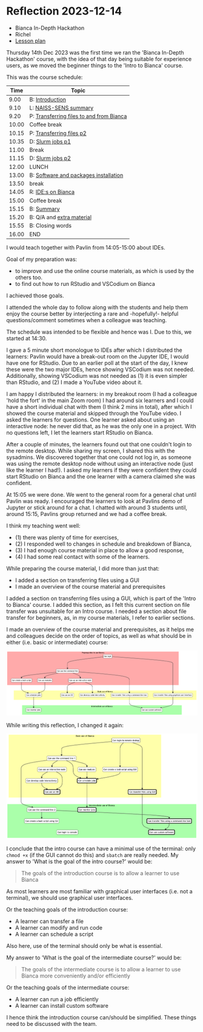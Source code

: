# Reflection 2023-12-14

 * Bianca In-Depth Hackathon
 * Richel
 * [Lesson plan](../lesson_plans/20231214_richel.md)

Thursday 14th Dec 2023 was the first time we ran the 'Bianca In-Depth Hackathon'
course, with the idea of that day being suitable for experience users,
as we moved the beginner things to the 'Intro to Bianca' course.

This was the course schedule:

Time |Topic
-----|--------------------------
9.00| B: [Introduction](https://uppmax.github.io/bianca_workshop/intermediate/intro/)
9.10| L: [NAISS-SENS summary](https://uppmax.github.io/bianca_workshop/sens_project_short/)
9.20| P: [Transferring files to and from Bianca](https://uppmax.github.io/bianca_workshop/intermediate/transfer/)
10.00| Coffee break
10.15| P: [Transferring files p2](https://uppmax.github.io/bianca_workshop/intermediate/transfer/)
10.35| D: [Slurm jobs p1](https://uppmax.github.io/bianca_workshop/intermediate/slurm_intermed/)
11.00| Break
11.15| D: [Slurm jobs p2](https://uppmax.github.io/bianca_workshop/intermediate/slurm_intermed/)
12.00| LUNCH
13.00| B: [Software and packages installation](https://uppmax.github.io/bianca_workshop/intermediate/install/)
13.50| break
14.05| R: [IDE:s on Bianca](https://uppmax.github.io/bianca_workshop/intermediate/ides/)
15.00| Coffee break
15.15| B: [Summary](https://uppmax.github.io/bianca_workshop/intermediate/summary/)
15.20| B: Q/A and [extra material](https://uppmax.github.io/bianca_workshop/extra/slurm/)
15.55| B: Closing words
16.00| END

I would teach together with Pavlin from 14:05-15:00
about IDEs.

Goal of my preparation was:

 * to improve and use the online course materials, as which is used by the others too.
 * to find out how to run RStudio and VSCodium on Bianca

I achieved those goals.

I attended the whole day to follow along with the students
and help them enjoy the course better by interjecting 
a rare and -hopefully!- helpful questions/comment sometimes 
when a colleague was teaching.

The schedule was intended to be flexible and hence was I.
Due to this, we started at 14:30.

I gave a 5 minute short monologue to IDEs after which I distributed the learners:
Pavlin would have a break-out room on the Jupyter IDE, I would
have one for RStudio. Due to an earlier poll at the start of the day,
I knew these were the two major IDEs, hence showing VSCodium was
not needed. Additionally, showing VSCodium was not needed as (1) it 
is even simpler than RStudio, and (2) I made a YouTube video about it.

I am happy I distributed the learners: in my breakout room (I had a colleague
'hold the fort' in the main Zoom room) I had around six learners and I 
could have a short individual chat with them (I think 2 mins in total),
after which I showed the course material and skipped through the YouTube
video. I asked the learners for questions. One learner asked about
using an interactive node: he never did that, as he was the only one in a 
project. With no questions left, I let the learners start RStudio on Bianca.

After a couple of minutes, the learners found out that one couldn't
login to the remote desktop. While sharing my screen, I shared this
with the sysadmins. We discovered together that one could not log
in, as someone was using the remote desktop node without using an interactive
node (just like the learner I had!). I asked my learners if they were confident
they could start RStudio on Bianca and the one learner with a camera claimed
she was confident.

At 15:05 we were done. We went to the general room for a general chat until
Pavlin was ready. I encouraged the learners to look at Pavlins demo
of Jupyter or stick around for a chat. I chatted with around 3 students
until, around 15:15, Pavlins group returned and we had a coffee break.

I think my teaching went well: 

- (1) there was plenty of time for exercises,
- (2) I responded well to changes in schedule and breakdown of Bianca,
- (3) I had enough course material in place to allow a good response,
- (4) I had some real contact with some of the learners.


While preparing the course material, I did more than just that:

- I added a section on transferring files using a GUI
- I made an overview of the course material and prerequisites

I added a section on transferring files using a GUI,
which is part of the 'Intro to Bianca' course.
I added this section, as I felt this current
section on file transfer was unsuitable for an Intro course.
I needed a section about file transfer for beginners, 
as, in my course materials, I refer to earlier sections.

I made an overview of the course material and prerequisites,
as it helps me and colleagues decide on the order of topics,
as well as what should be in either (i.e. basic or intermediate)
course:

![](20231214_course_overview.png)

While writing this reflection, I changed it again:

![](20231215_course_overview.png)

I conclude that the intro course can have a minimal use of the terminal:
only `chmod +x` (if the GUI cannot do this) and `sbatch` are really needed.
My answer to 'What is the goal of the intro course?' would be:

> The goals of the introduction course is to allow a learner to use Bianca

As most learners are most familiar with graphical user interfaces (i.e.
not a terminal), we should use graphical user interfaces.

Or the teaching goals of the introduction course:

- A learner can transfer a file
- A learner can modify and run code
- A learner can schedule a script

Also here, use of the terminal should only be what is essential.

My answer to 'What is the goal of the intermediate course?' would be:

> The goals of the intermediate course is to allow a learner 
> to use Bianca more conveniently and/or efficiently

Or the teaching goals of the intermediate course:

- A learner can run a job efficiently
- A learner can install custom software

I hence think the introduction course can/should be simplified. 
These things need to be discussed with the team.









